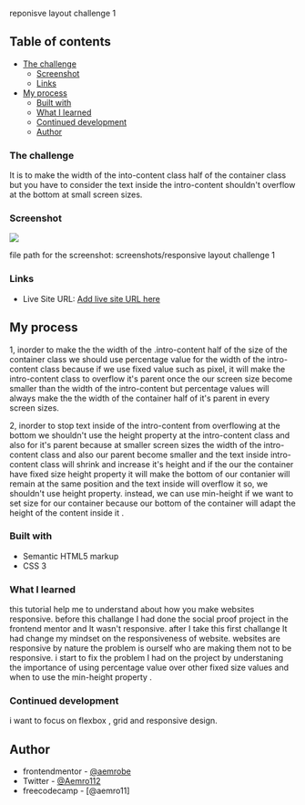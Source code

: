 reponisve layout challenge 1

## Table of contents

- [The challenge](#the-challenge)
  - [Screenshot](#screenshot)
  - [Links](#links)
- [My process](#my-process)
  - [Built with](#built-with)
  - [What I learned](#what-i-learned)
  - [Continued development](#continued-development)
  - [Author](#author)

### The challenge

It is to make the width of the into-content class half of the container class but you have to consider the text inside the intro-content shouldn't overflow at the bottom at small screen sizes.

### Screenshot

![](./screenshot.jpg)

file path for the screenshot:
screenshots/responsive layout challenge 1

### Links

- Live Site URL: [Add live site URL here](https://aemrobe.github.io/responsive-design-layout-challenge-1/)

## My process

1, inorder to make the the width of the .intro-content half of the size of the container class we should use percentage value for the width of the intro-content class because if we use fixed value such as pixel, it will make the intro-content class to overflow it's parent once the our screen size become smaller than the width of the intro-content but percentage values will always make the the width of the container half of it's parent in every screen sizes.

2, inorder to stop text inside of the intro-content from overflowing at the bottom we shouldn't use the height property at the intro-content class and also for it's parent because at smaller screen sizes the width of the intro-content class and also our parent become smaller and the text inside intro-content class will shrink and increase it's height and if the our the container have fixed size height property it will make the bottom of our contanier will remain at the same position and the text inside will overflow it so, we shouldn't use height property. instead, we can use min-height if we want to set size for our container because our bottom of the container will adapt the height of the content inside it .

### Built with

- Semantic HTML5 markup
- CSS 3

### What I learned

this tutorial help me to understand about how you make websites responsive. before this challange I had done the social proof project in the frontend mentor and It wasn't responsive. after I take this first challange It had change my mindset on the responsiveness of website. websites are responsive by nature the problem is ourself who are making them not to be responsive. i start to fix the problem I had on the project by understaning the importance of using percentage value over other fixed size values and when to use the min-height property .

### Continued development

i want to focus on flexbox , grid and responsive design.

## Author

- frontendmentor - [@aemrobe](https://www.frontendmentor.io/profile/yourusername)
- Twitter - [@Aemro112](https://www.twitter.com/yourusername)
- freecodecamp - [@aemro11]





